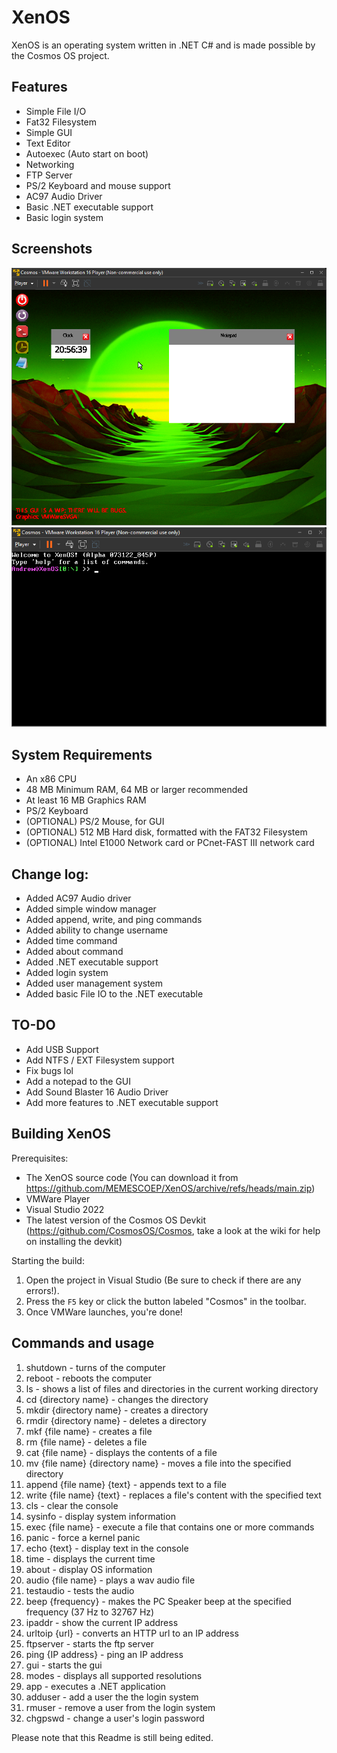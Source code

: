 # XenOS
XenOS is an operating system written in .NET C# and is made possible by the Cosmos OS project.
<br/>
## Features
* Simple File I/O
* Fat32 Filesystem
* Simple GUI
* Text Editor
* Autoexec (Auto start on boot)
* Networking
* FTP Server
* PS/2 Keyboard and mouse support
* AC97 Audio Driver
* Basic .NET executable support
* Basic login system

## Screenshots
<img src="https://github.com/MEMESCOEP/XenOS/raw/main/XenOS/Art/Screenshots/GUI.png" />
<img src="https://github.com/MEMESCOEP/XenOS/raw/main/XenOS/Art/Screenshots/Console.png" />

## System Requirements
* An x86 CPU
* 48 MB Minimum RAM, 64 MB or larger recommended
* At least 16 MB Graphics RAM
* PS/2 Keyboard
* (OPTIONAL) PS/2 Mouse, for GUI
* (OPTIONAL) 512 MB Hard disk, formatted with the FAT32 Filesystem
* (OPTIONAL) Intel E1000 Network card or PCnet-FAST III network card

## Change log:
* Added AC97 Audio driver
* Added simple window manager
* Added append, write, and ping commands
* Added ability to change username
* Added time command
* Added about command
* Added .NET executable support
* Added login system
* Added user management system
* Added basic File IO to the .NET executable

## TO-DO
* Add USB Support
* Add NTFS / EXT Filesystem support
* Fix bugs lol
* Add a notepad to the GUI
* Add Sound Blaster 16 Audio Driver
* Add more features to .NET executable support

## Building XenOS
Prerequisites:
* The XenOS source code (You can download it from https://github.com/MEMESCOEP/XenOS/archive/refs/heads/main.zip)
* VMWare Player
* Visual Studio 2022
* The latest version of the Cosmos OS Devkit (https://github.com/CosmosOS/Cosmos, take a look at the wiki for help on installing the devkit)

Starting the build:
1. Open the project in Visual Studio (Be sure to check if there are any errors!).
2. Press the `F5` key or click the button labeled "Cosmos" in the toolbar.
3. Once VMWare launches, you're done!

## Commands and usage
1. shutdown - turns of the computer
2. reboot - reboots the computer
3. ls - shows a list of files and directories in the current working directory
4. cd {directory name} - changes the directory
5. mkdir {directory name} - creates a directory
6. rmdir {directory name} - deletes a directory
7. mkf {file name} - creates a file
8. rm {file name} - deletes a file
9. cat {file name} - displays the contents of a file
10. mv {file name} {directory name} - moves a file into the specified directory
11. append {file name} {text} - appends text to a file
12. write {file name} {text} - replaces a file's content with the specified text
13. cls - clear the console
14. sysinfo - display system information
15. exec {file name} - execute a file that contains one or more commands
16. panic - force a kernel panic
17. echo {text} - display text in the console
18. time - displays the current time
19. about - display OS information
20. audio {file name} - plays a wav audio file
21. testaudio - tests the audio
22. beep {frequency} - makes the PC Speaker beep at the specified frequency (37 Hz to 32767 Hz)
23. ipaddr - show the current IP address
24. urltoip {url} - converts an HTTP url to an IP address
25. ftpserver - starts the ftp server
26. ping {IP address} - ping an IP address
27. gui - starts the gui
28. modes - displays all supported resolutions
29. app - executes a .NET application
30. adduser - add a user the the login system
31. rmuser - remove a user from the login system
32. chgpswd - change a user's login password
  
Please note that this Readme is still being edited.
